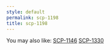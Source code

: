 ```yaml
---
style: default
permalink: scp-1198
title: scp-1198
---
```

You may also like:
[SCP-1146](http://scp-wiki.net/scp-1146)
[SCP-1330](http://scp-wiki.net/scp-1330)